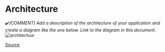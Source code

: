 # Architecture

:heavy_check_mark:_(COMMENT) Add a description of the architecture of your application and create a diagram like the one below. Link to the diagram in this document._
![architectuur](https://github.com/user-attachments/assets/1d81ab82-139f-41d5-8542-dea1613d112f)


[Source](https://docs.microsoft.com/en-us/dotnet/architecture/cloud-native/introduce-eshoponcontainers-reference-app)
